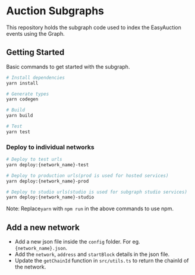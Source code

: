 # Auction Subgraphs

This repository holds the subgraph code used to index the EasyAuction events using the Graph.

## Getting Started

Basic commands to get started with the subgraph.

```bash
# Install dependencies
yarn install

# Generate types
yarn codegen

# Build
yarn build

# Test
yarn test
```

### Deploy to individual networks

```bash
# Deploy to test urls
yarn deploy:{network_name}-test

# Deploy to production urls(prod is used for hosted services)
yarn deploy:{network_name}-prod

# Deploy to studio urls(studio is used for subgraph studio services)
yarn deploy:{network_name}-studio
```
Note: Replace`yarn` with `npm run` in the above commands to use npm.


## Add a new network

* Add a new json file inside the `config` folder. For eg. `{network_name}.json`.
* Add the `network`, `address` and `startBlock` details in the json file.
* Update the `getChainId` function in `src/utils.ts` to return the chainId of the network.